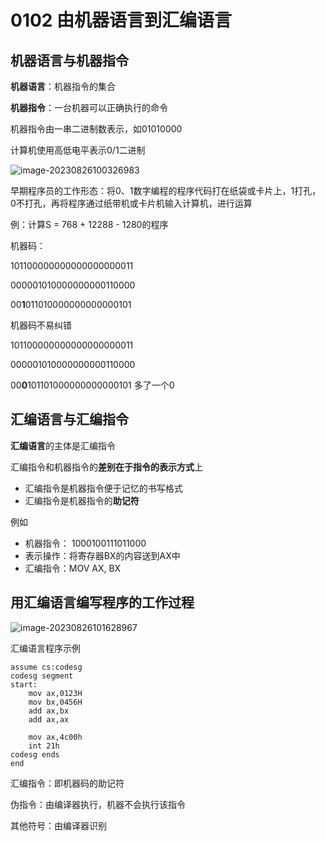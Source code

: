# 0102 由机器语言到汇编语言

## 机器语言与机器指令

**机器语言**：机器指令的集合

**机器指令**：一台机器可以正确执行的命令

机器指令由一串二进制数表示，如01010000

计算机使用高低电平表示0/1二进制

![image-20230826100326983](https://img.yatjay.top/md/image-20230826100326983.png)

早期程序员的工作形态：将0、1数字编程的程序代码打在纸袋或卡片上，1打孔，0不打孔，再将程序通过纸带机或卡片机输入计算机，进行运算

例：计算S = 768 + 12288 - 1280的程序

机器码：

101100000000000000000011

000001010000000000110000

00**1**011010000000000000101  

机器码不易纠错

101100000000000000000011

000001010000000000110000

00**0**101101000000000000101  多了一个0

## 汇编语言与汇编指令

**汇编语言**的主体是汇编指令

汇编指令和机器指令的**差别在于指令的表示方式**上

- 汇编指令是机器指令便于记忆的书写格式
- 汇编指令是机器指令的**助记符**

例如

- 机器指令： 1000100111011000
- 表示操作：将寄存器BX的内容送到AX中
- 汇编指令：MOV AX, BX  

## 用汇编语言编写程序的工作过程  

![image-20230826101628967](https://img.yatjay.top/md/image-20230826101628967.png)

汇编语言程序示例

```assembly
assume cs:codesg     
codesg segment
start:
	mov ax,0123H
	mov bx,0456H
	add ax,bx
	add ax,ax
	
	mov ax,4c00h
	int 21h
codesg ends
end
```

汇编指令：即机器码的助记符

伪指令：由编译器执行，机器不会执行该指令

其他符号：由编译器识别

